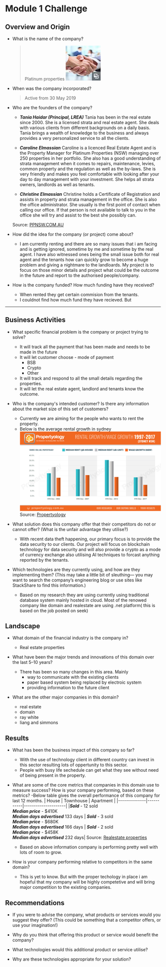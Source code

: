 # Module 1 Challenge

## Overview and Origin

* What is the name of the company?
    >Platinum properties ![platinum properties logo](/images/logo.jpg)
* When was the company incorporated?
    >Active from 30 May 2019

* Who are the founders of the company?
    > 
    - ***Tania Haidar (Principal, LREA)***
        Tania has been in the real estate since 2000. She is a licensed strata and real estate agent. She deals with various clients from different backgrounds on a daily basis. Tania brings a wealth of knowledge to the business and always provides a very personalized service to all the clients.

    - ***Caroline Elmassian***
    Caroline is a licenced Real Estate Agent and is the Property Manager for Platinum Properties (NSW) managing  over 250 properties in her portfolio. She also has a good understanding of strata management when it comes to repairs, maintenance, levies, common property and the regulation as well as the by-laws. She is very friendly and makes you feel comfortable with looking after your day to day management with your investment. She helps all strata owners, landlords as well as tenants.

    - ***Christine Elmassian***
    Christine holds a Certificate of Registration and assists in property and strata management in the office. She is also the office administrator. She usually is the first point of contact when calling our office. If that person is not available to talk to you in the office she will try and assist to the best she possibly can.

    Source: [PPNSW.COM.AU](http://www.ppnsw.com.au/About%20Us.html)
* How did the idea for the company (or project) come about?
    - I am currently renting and there are so many issues that i am facing and is getting ignored, sometime by me and sometime by the real agent. I have also witnessed ones being the small issue both for real agent and the tenants how can quickly grow to become a huge problem and giving a nightmare to the landloards. My project is to focus on those minor details and project what could be the outcome in the future and report to the authorised people/company.

* How is the company funded? How much funding have they received?
    - When rented they get certain commision from the tenants. 
    - I couldnot find how much fund they have recieved. But 
---

## Business Activities

* What specific financial problem is the company or project trying to solve?
    - It will track all the payment that has been made and needs to be made in the future
    - It will let customer choose - mode of payment 
        - BSB
        - Crypto
        - Other
    - It will track and respond to all the small details regarding the properties.
    - It will let the real estate agent, landlord and tenants know the outcome.

* Who is the company's intended customer?  Is there any information about the market size of this set of customers?
    - Currently we are aiming for the people who wants to rent the property.
    - Below is the average rental growth in sydney <br>
        ![Rental growth](/images/Rental-Growth_1997-2017_Sydney.jpg)
    <br>Source: [Propertyology](https://www.propertyology.com.au/sydney-rents-historical-performance-and-outlook-2/)

* What solution does this company offer that their competitors do not or cannot offer? (What is the unfair advantage they utilise?)
    - With recent data theft happening, our primary focus is to provide the data security to our clients. Our project will focus on blockchain technology for data security and will also provide a crypto as a mode of currency exchange also utilising AI techniques to forcast anything reported by the tenants.     

* Which technologies are they currently using, and how are they implementing them? (This may take a little bit of sleuthing–– you may want to search the company’s engineering blog or use sites like StackShare to find this information.)
    - Based on my research they are using  currently using traditional database system mainly hosted in cloud. Most of the renowed company like domain and realestate are using .net platform( this is based on the job posted on seek)


## Landscape

* What domain of the financial industry is the company in?
    - Real estate properties

* What have been the major trends and innovations of this domain over the last 5–10 years?
    - There has been so many changes in this area. Mainly
        - way to communicate with the existing clients
        - paper based system being replaced by electroic system
        - providing information to the future client

* What are the other major companies in this domain?
    - real estate
    - domain
    - ray white
    - liang and simmons


## Results

* What has been the business impact of this company so far?
    - With the use of technology client in different country can invest in this sector resulting lots of oppertunity to this sector.
    - People with busy life sechedule can get what they see without need of being present in the property. 

* What are some of the core metrics that companies in this domain use to measure success? How is your company performing, based on these metrics?
    -Below table gives the overall performance of this company for last 12 months.
    | House         | Townhouse     | Apartment |
    |--------------|-----------|---------------------|
    |***Sold*** - 12 sold <br> ***Median price*** - $410K <br> ***Median days advertised*** 133 days | ***Sold*** - 3 sold <br> ***Median price*** - $680K <br> ***Median days advertised*** 166 days |   ***Sold*** - 2 sold <br> ***Median price*** - $458K <br> ***Median days advertised*** 232 days|
    Source: [Realestate properties](https://www.realestate.com.au/agency/platinum-property-co-HZAMDK)
    - Based on above information company is performing pretty well with lots of room to grow.
* How is your company performing relative to competitors in the same domain?
    - This is yet to know. But with the proper techology in place i am hopeful that my company will be highly competetive and will bring major competition to the existing companies.


## Recommendations

* If you were to advise the company, what products or services would you suggest they offer? (This could be something that a competitor offers, or use your imagination!)

* Why do you think that offering this product or service would benefit the company?

* What technologies would this additional product or service utilise?

* Why are these technologies appropriate for your solution?
